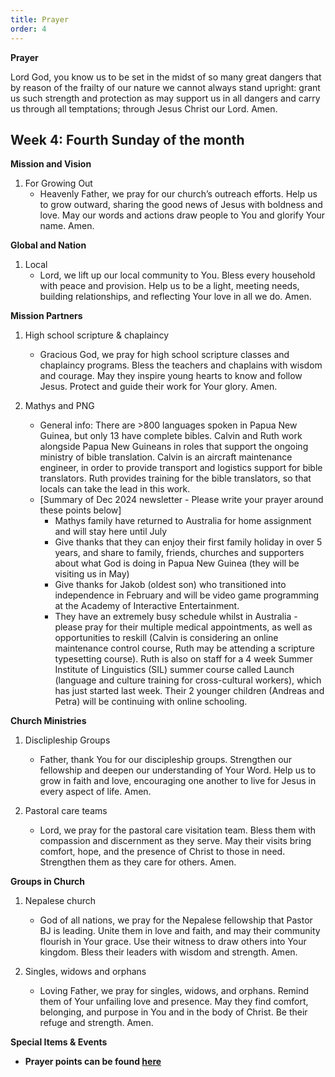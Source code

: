 ```yaml
---
title: Prayer
order: 4
---
```

**Prayer**

Lord God, you know us to be set in the midst of so many great dangers that by reason of the frailty of our nature we cannot always stand upright: grant us such strength and protection as may support us in all dangers and carry us through all temptations; through Jesus Christ our Lord. Amen.


## Week 4: Fourth Sunday of the month


**Mission and Vision**
1. For Growing Out
    - Heavenly Father, we pray for our church’s outreach efforts. Help us to grow outward, sharing the good news of Jesus with boldness and love. May our words and actions draw people to You and glorify Your name. Amen.
  
**Global and Nation**
1. Local
    - Lord, we lift up our local community to You. Bless every household with peace and provision. Help us to be a light, meeting needs, building relationships, and reflecting Your love in all we do. Amen.
  
**Mission Partners**
1. High school scripture & chaplaincy 
    - Gracious God, we pray for high school scripture classes and chaplaincy programs. Bless the teachers and chaplains with wisdom and courage. May they inspire young hearts to know and follow Jesus. Protect and guide their work for Your glory. Amen.

2. Mathys and PNG
    - General info: There are >800 languages spoken in Papua New Guinea, but only 13 have complete bibles. Calvin and Ruth work alongside Papua New Guineans in roles that support the ongoing ministry of bible translation. Calvin is an aircraft maintenance engineer, in order to provide transport and logistics support for bible translators. Ruth provides training for the bible translators, so that locals can take the lead in this work. 
    - [Summary of Dec 2024 newsletter - Please write your prayer around these points below]
        - Mathys family have returned to Australia for home assignment and will stay here until July 
        - Give thanks that they can enjoy their first family holiday in over 5 years, and share to family, friends, churches and supporters about what God is doing in Papua New Guinea (they will be visiting us in May)
        - Give thanks for Jakob (oldest son) who transitioned into independence in February and will be video game programming at the Academy of Interactive Entertainment. 
        - They have an extremely busy schedule whilst in Australia - please pray for their multiple medical appointments, as well as opportunities to reskill (Calvin is considering an online maintenance control course, Ruth may be attending a scripture typesetting course). Ruth is also on staff for a 4 week Summer Institute of Linguistics (SIL) summer course called Launch (language and culture training for cross-cultural workers), which has just started last week. Their 2 younger children (Andreas and Petra) will be continuing with online schooling. 


**Church Ministries**
1. Disclipleship Groups
    - Father, thank You for our discipleship groups. Strengthen our fellowship and deepen our understanding of Your Word. Help us to grow in faith and love, encouraging one another to live for Jesus in every aspect of life. Amen.

2. Pastoral care teams
    - Lord, we pray for the pastoral care visitation team. Bless them with compassion and discernment as they serve. May their visits bring comfort, hope, and the presence of Christ to those in need. Strengthen them as they care for others. Amen.

**Groups in Church**
1. Nepalese church
    - God of all nations, we pray for the Nepalese fellowship that Pastor BJ is leading. Unite them in love and faith, and may their community flourish in Your grace. Use their witness to draw others into Your kingdom. Bless their leaders with wisdom and strength. Amen.


2. Singles, widows and orphans
    - Loving Father, we pray for singles, widows, and orphans. Remind them of Your unfailing love and presence. May they find comfort, belonging, and purpose in You and in the body of Christ. Be their refuge and strength. Amen.


**Special Items & Events**  


- **Prayer points can be found [here](https://stgeorgeshurstville.org.au/prayer)**



